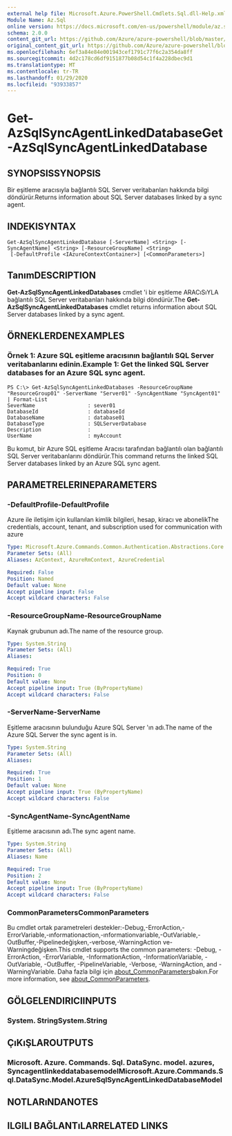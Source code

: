 ```yaml
---
external help file: Microsoft.Azure.PowerShell.Cmdlets.Sql.dll-Help.xml
Module Name: Az.Sql
online version: https://docs.microsoft.com/en-us/powershell/module/az.sql/get-azsqlsyncagentlinkeddatabase
schema: 2.0.0
content_git_url: https://github.com/Azure/azure-powershell/blob/master/src/Sql/Sql/help/Get-AzSqlSyncAgentLinkedDatabase.md
original_content_git_url: https://github.com/Azure/azure-powershell/blob/master/src/Sql/Sql/help/Get-AzSqlSyncAgentLinkedDatabase.md
ms.openlocfilehash: 6ef3a84e84e001943cef1791c77f6c2a354da8ff
ms.sourcegitcommit: 4d2c178cd6df9151877b08d54c1f4a228dbec9d1
ms.translationtype: MT
ms.contentlocale: tr-TR
ms.lasthandoff: 01/29/2020
ms.locfileid: "93933857"
---
```

# <span data-ttu-id="82072-101">Get-AzSqlSyncAgentLinkedDatabase</span><span class="sxs-lookup"><span data-stu-id="82072-101">Get-AzSqlSyncAgentLinkedDatabase</span></span>

## <span data-ttu-id="82072-102">SYNOPSIS</span><span class="sxs-lookup"><span data-stu-id="82072-102">SYNOPSIS</span></span>
<span data-ttu-id="82072-103">Bir eşitleme aracısıyla bağlantılı SQL Server veritabanları hakkında bilgi döndürür.</span><span class="sxs-lookup"><span data-stu-id="82072-103">Returns information about SQL Server databases linked by a sync agent.</span></span>

## <span data-ttu-id="82072-104">INDEKI</span><span class="sxs-lookup"><span data-stu-id="82072-104">SYNTAX</span></span>

```
Get-AzSqlSyncAgentLinkedDatabase [-ServerName] <String> [-SyncAgentName] <String> [-ResourceGroupName] <String>
 [-DefaultProfile <IAzureContextContainer>] [<CommonParameters>]
```

## <span data-ttu-id="82072-105">Tanım</span><span class="sxs-lookup"><span data-stu-id="82072-105">DESCRIPTION</span></span>
<span data-ttu-id="82072-106">**Get-AzSqlSyncAgentLinkedDatabases** cmdlet 'i bir eşitleme ARACıSıYLA bağlantılı SQL Server veritabanları hakkında bilgi döndürür.</span><span class="sxs-lookup"><span data-stu-id="82072-106">The **Get-AzSqlSyncAgentLinkedDatabases** cmdlet returns information about SQL Server databases linked by a sync agent.</span></span>

## <span data-ttu-id="82072-107">ÖRNEKLERDEN</span><span class="sxs-lookup"><span data-stu-id="82072-107">EXAMPLES</span></span>

### <span data-ttu-id="82072-108">Örnek 1: Azure SQL eşitleme aracısının bağlantılı SQL Server veritabanlarını edinin.</span><span class="sxs-lookup"><span data-stu-id="82072-108">Example 1: Get the linked SQL Server databases for an Azure SQL sync agent.</span></span>
```
PS C:\> Get-AzSqlSyncAgentLinkedDatabases -ResourceGroupName "ResourceGroup01" -ServerName "Server01" -SyncAgentName "SyncAgent01" | Format-List
SeverName                 : sever01
DatabaseId                : databaseId
DatabaseName              : database01
DatabaseType              : SQLServerDatabase
Description               : 
UserName                  : myAccount
```

<span data-ttu-id="82072-109">Bu komut, bir Azure SQL eşitleme Aracısı tarafından bağlantılı olan bağlantılı SQL Server veritabanlarını döndürür.</span><span class="sxs-lookup"><span data-stu-id="82072-109">This command returns the linked SQL Server databases linked by an Azure SQL sync agent.</span></span>

## <span data-ttu-id="82072-110">PARAMETRELERINE</span><span class="sxs-lookup"><span data-stu-id="82072-110">PARAMETERS</span></span>

### <span data-ttu-id="82072-111">-DefaultProfile</span><span class="sxs-lookup"><span data-stu-id="82072-111">-DefaultProfile</span></span>
<span data-ttu-id="82072-112">Azure ile iletişim için kullanılan kimlik bilgileri, hesap, kiracı ve abonelik</span><span class="sxs-lookup"><span data-stu-id="82072-112">The credentials, account, tenant, and subscription used for communication with azure</span></span>

```yaml
Type: Microsoft.Azure.Commands.Common.Authentication.Abstractions.Core.IAzureContextContainer
Parameter Sets: (All)
Aliases: AzContext, AzureRmContext, AzureCredential

Required: False
Position: Named
Default value: None
Accept pipeline input: False
Accept wildcard characters: False
```

### <span data-ttu-id="82072-113">-ResourceGroupName</span><span class="sxs-lookup"><span data-stu-id="82072-113">-ResourceGroupName</span></span>
<span data-ttu-id="82072-114">Kaynak grubunun adı.</span><span class="sxs-lookup"><span data-stu-id="82072-114">The name of the resource group.</span></span>

```yaml
Type: System.String
Parameter Sets: (All)
Aliases:

Required: True
Position: 0
Default value: None
Accept pipeline input: True (ByPropertyName)
Accept wildcard characters: False
```

### <span data-ttu-id="82072-115">-ServerName</span><span class="sxs-lookup"><span data-stu-id="82072-115">-ServerName</span></span>
<span data-ttu-id="82072-116">Eşitleme aracısının bulunduğu Azure SQL Server 'ın adı.</span><span class="sxs-lookup"><span data-stu-id="82072-116">The name of the Azure SQL Server the sync agent is in.</span></span>

```yaml
Type: System.String
Parameter Sets: (All)
Aliases:

Required: True
Position: 1
Default value: None
Accept pipeline input: True (ByPropertyName)
Accept wildcard characters: False
```

### <span data-ttu-id="82072-117">-SyncAgentName</span><span class="sxs-lookup"><span data-stu-id="82072-117">-SyncAgentName</span></span>
<span data-ttu-id="82072-118">Eşitleme aracısının adı.</span><span class="sxs-lookup"><span data-stu-id="82072-118">The sync agent name.</span></span>

```yaml
Type: System.String
Parameter Sets: (All)
Aliases: Name

Required: True
Position: 2
Default value: None
Accept pipeline input: True (ByPropertyName)
Accept wildcard characters: False
```

### <span data-ttu-id="82072-119">CommonParameters</span><span class="sxs-lookup"><span data-stu-id="82072-119">CommonParameters</span></span>
<span data-ttu-id="82072-120">Bu cmdlet ortak parametreleri destekler:-Debug,-ErrorAction,-ErrorVariable,-ınformationaction,-ınformationvariable,-OutVariable,-OutBuffer,-Pipelinedeğişken,-verbose,-WarningAction ve-Warningdeğişken.</span><span class="sxs-lookup"><span data-stu-id="82072-120">This cmdlet supports the common parameters: -Debug, -ErrorAction, -ErrorVariable, -InformationAction, -InformationVariable, -OutVariable, -OutBuffer, -PipelineVariable, -Verbose, -WarningAction, and -WarningVariable.</span></span> <span data-ttu-id="82072-121">Daha fazla bilgi için [about_CommonParameters](https://go.microsoft.com/fwlink/?LinkID=113216)bakın.</span><span class="sxs-lookup"><span data-stu-id="82072-121">For more information, see [about_CommonParameters](https://go.microsoft.com/fwlink/?LinkID=113216).</span></span>

## <span data-ttu-id="82072-122">GÖLGELENDIRICI</span><span class="sxs-lookup"><span data-stu-id="82072-122">INPUTS</span></span>

### <span data-ttu-id="82072-123">System. String</span><span class="sxs-lookup"><span data-stu-id="82072-123">System.String</span></span>

## <span data-ttu-id="82072-124">ÇıKıŞLAR</span><span class="sxs-lookup"><span data-stu-id="82072-124">OUTPUTS</span></span>

### <span data-ttu-id="82072-125">Microsoft. Azure. Commands. Sql. DataSync. model. azures, Syncagentlinkeddatabasemodel</span><span class="sxs-lookup"><span data-stu-id="82072-125">Microsoft.Azure.Commands.Sql.DataSync.Model.AzureSqlSyncAgentLinkedDatabaseModel</span></span>

## <span data-ttu-id="82072-126">NOTLARıNDA</span><span class="sxs-lookup"><span data-stu-id="82072-126">NOTES</span></span>

## <span data-ttu-id="82072-127">ILGILI BAĞLANTıLAR</span><span class="sxs-lookup"><span data-stu-id="82072-127">RELATED LINKS</span></span>
